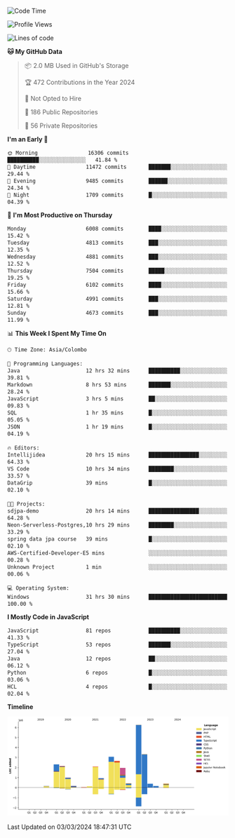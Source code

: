 
<!--START_SECTION:waka-->
![Code Time](http://img.shields.io/badge/Code%20Time-1%2C571%20hrs%2034%20mins-blue)

![Profile Views](http://img.shields.io/badge/Profile%20Views-12-blue)

![Lines of code](https://img.shields.io/badge/From%20Hello%20World%20I%27ve%20Written-27.4%20million%20lines%20of%20code-blue)

**🐱 My GitHub Data** 

> 📦 2.0 MB Used in GitHub's Storage 
 > 
> 🏆 472 Contributions in the Year 2024
 > 
> 🚫 Not Opted to Hire
 > 
> 📜 186 Public Repositories 
 > 
> 🔑 56 Private Repositories 
 > 
**I'm an Early 🐤** 

```text
🌞 Morning                16306 commits       ██████████░░░░░░░░░░░░░░░   41.84 % 
🌆 Daytime                11472 commits       ███████░░░░░░░░░░░░░░░░░░   29.44 % 
🌃 Evening                9485 commits        ██████░░░░░░░░░░░░░░░░░░░   24.34 % 
🌙 Night                  1709 commits        █░░░░░░░░░░░░░░░░░░░░░░░░   04.39 % 
```
📅 **I'm Most Productive on Thursday** 

```text
Monday                   6008 commits        ████░░░░░░░░░░░░░░░░░░░░░   15.42 % 
Tuesday                  4813 commits        ███░░░░░░░░░░░░░░░░░░░░░░   12.35 % 
Wednesday                4881 commits        ███░░░░░░░░░░░░░░░░░░░░░░   12.52 % 
Thursday                 7504 commits        █████░░░░░░░░░░░░░░░░░░░░   19.25 % 
Friday                   6102 commits        ████░░░░░░░░░░░░░░░░░░░░░   15.66 % 
Saturday                 4991 commits        ███░░░░░░░░░░░░░░░░░░░░░░   12.81 % 
Sunday                   4673 commits        ███░░░░░░░░░░░░░░░░░░░░░░   11.99 % 
```


📊 **This Week I Spent My Time On** 

```text
🕑︎ Time Zone: Asia/Colombo

💬 Programming Languages: 
Java                     12 hrs 32 mins      ██████████░░░░░░░░░░░░░░░   39.81 % 
Markdown                 8 hrs 53 mins       ███████░░░░░░░░░░░░░░░░░░   28.24 % 
JavaScript               3 hrs 5 mins        ██░░░░░░░░░░░░░░░░░░░░░░░   09.83 % 
SQL                      1 hr 35 mins        █░░░░░░░░░░░░░░░░░░░░░░░░   05.05 % 
JSON                     1 hr 19 mins        █░░░░░░░░░░░░░░░░░░░░░░░░   04.19 % 

🔥 Editors: 
Intellijidea             20 hrs 15 mins      ████████████████░░░░░░░░░   64.33 % 
VS Code                  10 hrs 34 mins      ████████░░░░░░░░░░░░░░░░░   33.57 % 
DataGrip                 39 mins             █░░░░░░░░░░░░░░░░░░░░░░░░   02.10 % 

🐱‍💻 Projects: 
sdjpa-demo               20 hrs 14 mins      ████████████████░░░░░░░░░   64.28 % 
Neon-Serverless-Postgres,10 hrs 29 mins      ████████░░░░░░░░░░░░░░░░░   33.29 % 
spring data jpa course   39 mins             █░░░░░░░░░░░░░░░░░░░░░░░░   02.10 % 
AWS-Certified-Developer-E5 mins              ░░░░░░░░░░░░░░░░░░░░░░░░░   00.28 % 
Unknown Project          1 min               ░░░░░░░░░░░░░░░░░░░░░░░░░   00.06 % 

💻 Operating System: 
Windows                  31 hrs 30 mins      █████████████████████████   100.00 % 
```

**I Mostly Code in JavaScript** 

```text
JavaScript               81 repos            ██████████░░░░░░░░░░░░░░░   41.33 % 
TypeScript               53 repos            ███████░░░░░░░░░░░░░░░░░░   27.04 % 
Java                     12 repos            ██░░░░░░░░░░░░░░░░░░░░░░░   06.12 % 
Python                   6 repos             █░░░░░░░░░░░░░░░░░░░░░░░░   03.06 % 
HCL                      4 repos             █░░░░░░░░░░░░░░░░░░░░░░░░   02.04 % 
```



**Timeline**

![Lines of Code chart](https://raw.githubusercontent.com/ccweerasinghe1994/ccweerasinghe1994/master/assets/bar_graph.png)


 Last Updated on 03/03/2024 18:47:31 UTC
<!--END_SECTION:waka-->
